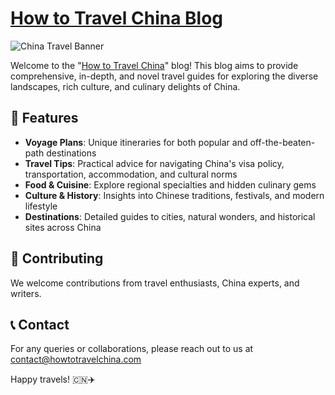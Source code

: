 # [How to Travel China Blog](https://howtotravalchina.com)

![China Travel Banner](/images/china-travel.png)

Welcome to the "[How to Travel China](https://howtotravalchina.com)" blog! This blog aims to provide comprehensive, in-depth, and novel travel guides for exploring the diverse landscapes, rich culture, and culinary delights of China.

## 🌟 Features

- **Voyage Plans**: Unique itineraries for both popular and off-the-beaten-path destinations
- **Travel Tips**: Practical advice for navigating China's visa policy, transportation, accommodation, and cultural norms
- **Food & Cuisine**: Explore regional specialties and hidden culinary gems
- **Culture & History**: Insights into Chinese traditions, festivals, and modern lifestyle
- **Destinations**: Detailed guides to cities, natural wonders, and historical sites across China

## 🤝 Contributing

We welcome contributions from travel enthusiasts, China experts, and writers.


## 📞 Contact

For any queries or collaborations, please reach out to us at contact@howtotravelchina.com

Happy travels! 🇨🇳✈️
